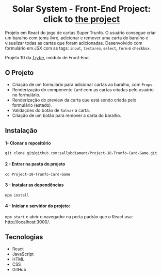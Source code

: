 <h1 align="center"> Solar System - Front-End Project:
click to <a href="https://sallybdiament.github.io/Project-10-Trunfo-Card-Game ">the project</a></h1>

Projeto em React do jogo de cartas Super Trunfo. O usuário consegue criar um baralho com tema livre, adicionar e remover uma carta do baralho e visualizar todas as cartas que foram adicionadas. Desenvolvido com formulário em JSX com as tags: `input`, `textarea`, `select`, `form` e `checkbox`.

Projeto 10 da [Trybe](https://wwww.betrybe.com), módulo de Front-End.

## O Projeto

* Criação de um formulário para adicionar cartas ao baralho, com `Props`.
* Renderização do componente `Card` com as cartas criadas pelo usuário no formulário.
* Renderização do preview da carta que está sendo criada pelo formulário (estado).
* Validações do botão de `Salvar` a carta.
* Criação de um botão para remover a carta do baralho.

## Instalação 

#### 1- Clonar o repositório

```git clone git@github.com:sallybdiament/Project-10-Trunfo-Card-Game.git```

#### 2 - Entrar na pasta do projeto

```cd Project-10-Trunfo-Card-Game```

#### 3 - Instalar as dependências

```npm install```

#### 4 - Iniciar o servidor do projeto:

```npm start``` e abrir o navegador na porta padrão que o React usa: http://localhost:3000/.

## Tecnologias
- React
- JavaScript
- HTML
- CSS
- GitHub
